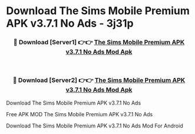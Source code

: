 # Download The Sims Mobile Premium APK v3.7.1 No Ads - 3j31p



<div align="center">
<h3>🔴 Download [Server1] 👉👉 <a href="https://momento.my/?title=The_Sims_Mobile_Premium_APK_v3.7.1_No_Ads">The Sims Mobile Premium APK v3.7.1 No Ads Mod Apk</a></h3><br>

<h3>🔴 Download [Server2] 👉👉 <a href="https://momento.my/?title=The_Sims_Mobile_Premium_APK_v3.7.1_No_Ads">The Sims Mobile Premium APK v3.7.1 No Ads Mod Apk</a></h3>
</div>



Download The Sims Mobile Premium APK v3.7.1 No Ads 

Free APK MOD The Sims Mobile Premium APK v3.7.1 No Ads 

Download The Sims Mobile Premium APK v3.7.1 No Ads Mod For Android
